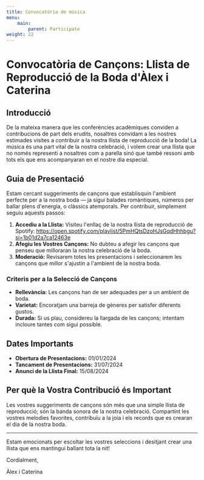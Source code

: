 ```yaml
---
title: Convocatòria de música
menu:
    main:
        parent: Participate
weight: 22
---
```


# Convocatòria de Cançons: Llista de Reproducció de la Boda d'Àlex i Caterina

## Introducció

De la mateixa manera que les conferències acadèmiques conviden a contribucions de part dels erudits, nosaltres convidam a les nostres estimades visites a contribuir a la nostra llista de reproducció de la boda! La música és una part vital de la nostra celebració, i volem crear una llista que no només representi a nosaltres com a parella sinó que també ressoni amb tots els que ens acompanyaran en el nostre dia especial.

## Guia de Presentació

Estam cercant suggeriments de cançons que establisquin l'ambient perfecte per a la nostra boda — ja sigui balades romàntiques, números per ballar plens d'energia, o clàssics atemporals. Per contribuir, simplement seguiu aquests passos:

1. **Accediu a la Llista:** Visiteu l'enllaç de la nostra llista de reproducció de Spotify: https://open.spotify.com/playlist/5PmHQtsDzoHJsGqdHhhbgu?si=1b01d2a7ca12463e
2. **Afegiu les Vostres Cançons:** No dubteu a afegir les cançons que penseu que milloraran la nostra celebració de la boda.
3. **Moderació:** Revisarem totes les presentacions i seleccionarem les cançons que millor s'ajustin a l'ambient de la nostra boda.

### Criteris per a la Selecció de Cançons

- **Rellevància:** Les cançons han de ser adequades per a un ambient de boda.
- **Varietat:** Encoratjam una barreja de gèneres per satisfer diferents gustos.
- **Durada:** Si us plau, considereu la llargada de les cançons; intentam incloure tantes com sigui possible.

## Dates Importants

- **Obertura de Presentacions:** 01/01/2024
- **Tancament de Presentacions:** 31/07/2024
- **Anunci de la Llista Final:** 15/08/2024

## Per què la Vostra Contribució és Important

Les vostres suggeriments de cançons són més que una simple llista de reproducció; són la banda sonora de la nostra celebració. Compartint les vostres melodies favorites, contribuïu a la joia i els records que es crearan el dia de la nostra boda.

---

Estam emocionats per escoltar les vostres seleccions i desitjant crear una llista que ens mantingui ballant tota la nit!

Cordialment,

Àlex i Caterina
